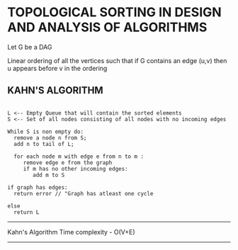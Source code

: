 
# TOPOLOGICAL SORTING IN DESIGN AND ANALYSIS OF ALGORITHMS 

Let G be a DAG 

Linear ordering of all the vertices such that if G contains an edge (u,v) then u appears before v in the ordering


## KAHN'S ALGORITHM

``` 

L <-- Empty Queue that will contain the sorted elements
S <-- Set of all nodes consisting of all nodes with no incoming edges

While S is non empty do:
  remove a node n from S;
  add n to tail of L;
  
  for each node m with edge e from n to m :
     remove edge e from the graph
     if m has no other incoming edges:
        add m to S
        
if graph has edges:
  return error // "Graph has atleast one cycle
  
else 
  return L
```

-------------------------------------------------------------------------------------------------------------------------------------------------------

Kahn's Algorithm Time complexity - O(V+E)

------------------------------------------------------------------------------------------------------------------------------------------------------

